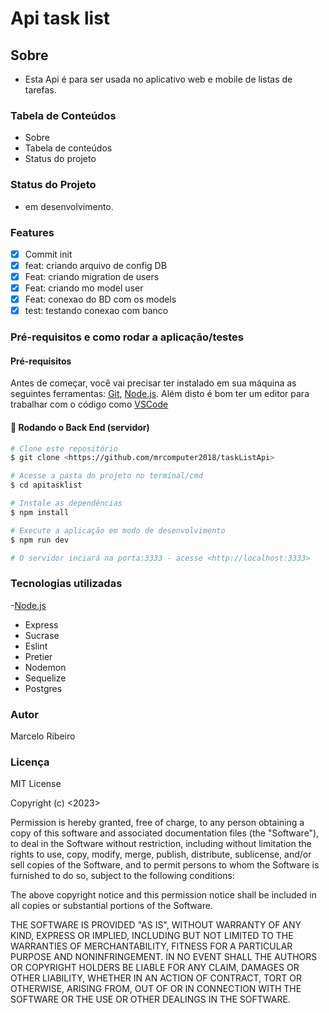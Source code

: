 # Api task list

## Sobre

- Esta Api é para ser usada no aplicativo web e mobile de listas de tarefas.

### Tabela de Conteúdos

- Sobre
- Tabela de conteúdos
- Status do projeto

### Status do Projeto

- em desenvolvimento.

### Features

- [x] Commit init
- [x] feat: criando arquivo de config DB
- [x] Feat: criando migration de users
- [x] Feat: criando mo model user
- [x] Feat: conexao do BD com os models
- [x] test: testando conexao com banco

### Pré-requisitos e como rodar a aplicação/testes

#### Pré-requisitos

Antes de começar, você vai precisar ter instalado em sua máquina as seguintes ferramentas:
[Git](https://git-scm.com), [Node.js](https://nodejs.org/en/).
Além disto é bom ter um editor para trabalhar com o código como [VSCode](https://code.visualstudio.com/)

#### 🎲 Rodando o Back End (servidor)

```bash
# Clone este repositório
$ git clone <https://github.com/mrcomputer2018/taskListApi>

# Acesse a pasta do projeto no terminal/cmd
$ cd apitasklist

# Instale as dependências
$ npm install

# Execute a aplicação em modo de desenvolvimento
$ npm run dev

# O servidor inciará na porta:3333 - acesse <http://localhost:3333>

```

### Tecnologias utilizadas

-[Node.js](https://nodejs.org/en/)
- Express
- Sucrase
- Eslint
- Pretier
- Nodemon
- Sequelize
- Postgres

### Autor

Marcelo Ribeiro

### Licença

MIT License

Copyright (c) <2023> <Marcelo Ribeiro>

Permission is hereby granted, free of charge, to any person obtaining a copy
of this software and associated documentation files (the "Software"), to deal
in the Software without restriction, including without limitation the rights
to use, copy, modify, merge, publish, distribute, sublicense, and/or sell
copies of the Software, and to permit persons to whom the Software is
furnished to do so, subject to the following conditions:

The above copyright notice and this permission notice shall be included in all
copies or substantial portions of the Software.

THE SOFTWARE IS PROVIDED "AS IS", WITHOUT WARRANTY OF ANY KIND, EXPRESS OR
IMPLIED, INCLUDING BUT NOT LIMITED TO THE WARRANTIES OF MERCHANTABILITY,
FITNESS FOR A PARTICULAR PURPOSE AND NONINFRINGEMENT. IN NO EVENT SHALL THE
AUTHORS OR COPYRIGHT HOLDERS BE LIABLE FOR ANY CLAIM, DAMAGES OR OTHER
LIABILITY, WHETHER IN AN ACTION OF CONTRACT, TORT OR OTHERWISE, ARISING FROM,
OUT OF OR IN CONNECTION WITH THE SOFTWARE OR THE USE OR OTHER DEALINGS IN THE
SOFTWARE.
